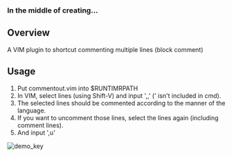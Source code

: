 ### In the middle of creating...

## Overview
A VIM plugin to shortcut commenting multiple lines (block comment)

## Usage
1. Put commentout.vim into $RUNTIMRPATH
2. In VIM, select lines (using Shift-V) and input ',,' (' isn't included in cmd).
3. The selected lines should be commented according to the manner of the language.
4. If you want to uncomment those lines, select the lines again (including comment lines).
5. And input ',u'

![demo_key](https://user-images.githubusercontent.com/53845948/112423546-2b79ec00-8d76-11eb-96b5-78f706414b68.gif)
